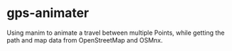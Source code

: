 # gps-animater
Using manim to animate a travel between multiple Points, while getting the path and map data from OpenStreetMap and OSMnx.
